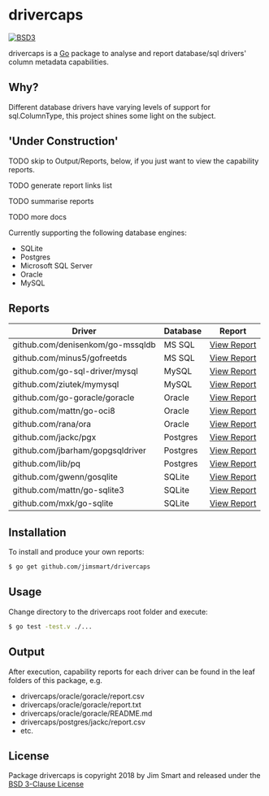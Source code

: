 # drivercaps

[![BSD3](https://img.shields.io/badge/license-BSD3-blue.svg?style=flat)](LICENSE.md)

drivercaps is a [Go](https://golang.org) package to analyse and report database/sql drivers' column metadata capabilities.


## Why?

Different database drivers have varying levels of support for sql.ColumnType, this project shines some light on the subject.


## 'Under Construction'

TODO skip to Output/Reports, below, if you just want to view the capability reports.

TODO generate report links list

TODO summarise reports

TODO more docs


Currently supporting the following database engines:

- SQLite
- Postgres
- Microsoft SQL Server
- Oracle
- MySQL

## Reports

Driver | Database | Report
---|---|---
github.com/denisenkom/go-mssqldb | MS SQL | [View Report](https://github.com/jimsmart/drivercaps/tree/master/mssql/denisenkom)
github.com/minus5/gofreetds | MS SQL | [View Report](https://github.com/jimsmart/drivercaps/tree/master/mssql/minus5)
github.com/go-sql-driver/mysql | MySQL | [View Report](https://github.com/jimsmart/drivercaps/tree/master/mysql/gosqldriver)
github.com/ziutek/mymysql | MySQL | [View Report](https://github.com/jimsmart/drivercaps/tree/master/mysql/ziutek)
github.com/go-goracle/goracle | Oracle | [View Report](https://github.com/jimsmart/drivercaps/tree/master/oracle/goracle)
github.com/mattn/go-oci8 | Oracle | [View Report](https://github.com/jimsmart/drivercaps/tree/master/oracle/mattn)
github.com/rana/ora | Oracle | [View Report](https://github.com/jimsmart/drivercaps/tree/master/oracle/rana)
github.com/jackc/pgx | Postgres | [View Report](https://github.com/jimsmart/drivercaps/tree/master/postgres/jackc)
github.com/jbarham/gopgsqldriver | Postgres | [View Report](https://github.com/jimsmart/drivercaps/tree/master/postgres/jbarham)
github.com/lib/pq | Postgres | [View Report](https://github.com/jimsmart/drivercaps/tree/master/postgres/lib)
github.com/gwenn/gosqlite | SQLite | [View Report](https://github.com/jimsmart/drivercaps/tree/master/sqlite/gwenn)
github.com/mattn/go-sqlite3 | SQLite | [View Report](https://github.com/jimsmart/drivercaps/tree/master/sqlite/mattn)
github.com/mxk/go-sqlite | SQLite | [View Report](https://github.com/jimsmart/drivercaps/tree/master/sqlite/mxk)


## Installation

To install and produce your own reports:

```bash
$ go get github.com/jimsmart/drivercaps
```

## Usage

Change directory to the drivercaps root folder and execute:

```bash
$ go test -test.v ./...
```

## Output

After execution, capability reports for each driver can be found in the leaf folders of this package, e.g.

- drivercaps/oracle/goracle/report.csv
- drivercaps/oracle/goracle/report.txt
- drivercaps/oracle/goracle/README.md
- drivercaps/postgres/jackc/report.csv
- etc.


## License

Package drivercaps is copyright 2018 by Jim Smart and released under the [BSD 3-Clause License](LICENSE.md)
